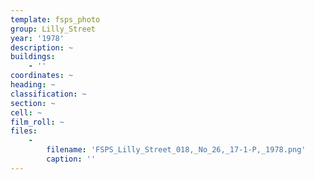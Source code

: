 ```yaml
---
template: fsps_photo
group: Lilly_Street
year: '1978'
description: ~
buildings:
    - ''
coordinates: ~
heading: ~
classification: ~
section: ~
cell: ~
film_roll: ~
files:
    -
        filename: 'FSPS_Lilly_Street_018,_No_26,_17-1-P,_1978.png'
        caption: ''
---
```

